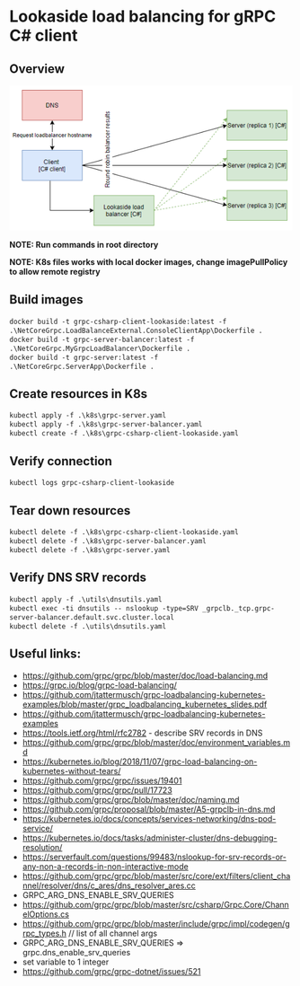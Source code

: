 # Lookaside load balancing for gRPC C# client

## Overview

![Overview](./overview.PNG)

__NOTE: Run commands in root directory__

__NOTE: K8s files works with local docker images, change imagePullPolicy to allow remote registry__

## Build images
```
docker build -t grpc-csharp-client-lookaside:latest -f .\NetCoreGrpc.LoadBalanceExternal.ConsoleClientApp\Dockerfile .
docker build -t grpc-server-balancer:latest -f .\NetCoreGrpc.MyGrpcLoadBalancer\Dockerfile .
docker build -t grpc-server:latest -f .\NetCoreGrpc.ServerApp\Dockerfile .
```

## Create resources in K8s
```
kubectl apply -f .\k8s\grpc-server.yaml
kubectl apply -f .\k8s\grpc-server-balancer.yaml
kubectl create -f .\k8s\grpc-csharp-client-lookaside.yaml
```

## Verify connection
```
kubectl logs grpc-csharp-client-lookaside
```

## Tear down resources
```
kubectl delete -f .\k8s\grpc-csharp-client-lookaside.yaml
kubectl delete -f .\k8s\grpc-server-balancer.yaml
kubectl delete -f .\k8s\grpc-server.yaml
```

## Verify DNS SRV records
```
kubectl apply -f .\utils\dnsutils.yaml
kubectl exec -ti dnsutils -- nslookup -type=SRV _grpclb._tcp.grpc-server-balancer.default.svc.cluster.local
kubectl delete -f .\utils\dnsutils.yaml
```

## Useful links: 

- https://github.com/grpc/grpc/blob/master/doc/load-balancing.md
- https://grpc.io/blog/grpc-load-balancing/
- https://github.com/jtattermusch/grpc-loadbalancing-kubernetes-examples/blob/master/grpc_loadbalancing_kubernetes_slides.pdf
- https://github.com/jtattermusch/grpc-loadbalancing-kubernetes-examples
- https://tools.ietf.org/html/rfc2782 - describe SRV records in DNS
- https://github.com/grpc/grpc/blob/master/doc/environment_variables.md
- https://kubernetes.io/blog/2018/11/07/grpc-load-balancing-on-kubernetes-without-tears/
- https://github.com/grpc/grpc/issues/19401
- https://github.com/grpc/grpc/pull/17723
- https://github.com/grpc/grpc/blob/master/doc/naming.md
- https://github.com/grpc/proposal/blob/master/A5-grpclb-in-dns.md
- https://kubernetes.io/docs/concepts/services-networking/dns-pod-service/
- https://kubernetes.io/docs/tasks/administer-cluster/dns-debugging-resolution/
- https://serverfault.com/questions/99483/nslookup-for-srv-records-or-any-non-a-records-in-non-interactive-mode
- https://github.com/grpc/grpc/blob/master/src/core/ext/filters/client_channel/resolver/dns/c_ares/dns_resolver_ares.cc
- GRPC_ARG_DNS_ENABLE_SRV_QUERIES
- https://github.com/grpc/grpc/blob/master/src/csharp/Grpc.Core/ChannelOptions.cs
- https://github.com/grpc/grpc/blob/master/include/grpc/impl/codegen/grpc_types.h // list of all channel args
- GRPC_ARG_DNS_ENABLE_SRV_QUERIES => grpc.dns_enable_srv_queries
- set variable to 1 integer
- https://github.com/grpc/grpc-dotnet/issues/521

